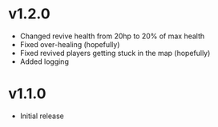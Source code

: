 # v1.2.0
* Changed revive health from 20hp to 20% of max health
* Fixed over-healing (hopefully)
* Fixed revived players getting stuck in the map (hopefully)
* Added logging

# v1.1.0
* Initial release
